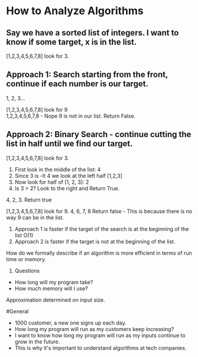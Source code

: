 # How to Analyze Algorithms

## Say we have a sorted list of integers. I want to know if some target, x is in the list.

[1,2,3,4,5,6,7,8] look for 3.

## Approach 1: Search starting from the front, continue if each number is our target.

1, 2, 3...  

[1,2,3,4,5,6,7,8] look for 9  
1,2,3,4,5,6,7,8 - Nope 9 is not in our list. Return False.  

## Approach 2: Binary Search - continue cutting the list in half until we find our target.

[1,2,3,4,5,6,7,8] look for 3.  

1. First look in the middle of the list: 4
2. Since 3 is -lt 4 we look at the left half [1,2,3]
3. Now look for half of [1, 2, 3]: 2
4. Is 3 > 2? Look to the right and Return True.

4, 2, 3. Return true

[1,2,3,4,5,6,7,8] look for 9.
4, 6, 7, 8 Return false - This is because there is no way 9 can be in the list.

1. Approach 1 is faster if the target of the search is at the beginning of the list O(1)
2. Approach 2 is faster if the target is not at the beginning of the list.

How do we formally describe if an algorithm is more efficient in terms of run time or memory.

1. Questions 
- How long will my program take?
- How much memory will I use?

Approximation determined on input size.

#General 
- 1000 customer, a new one signs up each day.
- How long my program will run as my customers keep increasing?
- I want to know how long my program will run as my inputs continue to grow in the future.
- This is why it's important to understand algorithms at tech companies.

